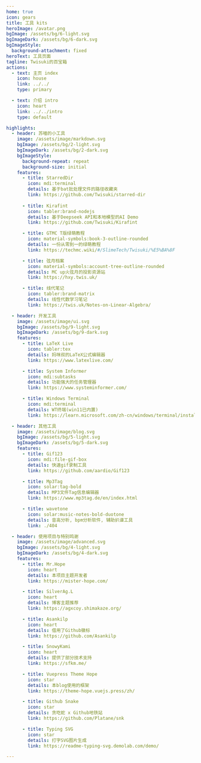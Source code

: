 ```yaml
---
home: true
icon: gears
title: 工具 kits
heroImage: /avatar.png
bgImage: /assets/bg/6-light.svg
bgImageDark: /assets/bg/6-dark.svg
bgImageStyle:
  background-attachment: fixed
heroText: 工具页面
tagline: Twisuki的百宝箱
actions:
  - text: 主页 index
    icon: house
    link: ../../
    type: primary

  - text: 介绍 intro
    icon: heart
    link: ../../intro
    type: default

highlights:
  - header: 苏喵的小工具
    image: /assets/image/markdown.svg
    bgImage: /assets/bg/2-light.svg
    bgImageDark: /assets/bg/2-dark.svg
    bgImageStyle:
      background-repeat: repeat
      background-size: initial
    features:
      - title: StarredDir
        icon: mdi:terminal
        details: 基于bat批处理文件的路径收藏夹
        link: https://github.com/Twisuki/starred-dir
    
      - title: Kirafint
        icon: tabler:brand-nodejs
        details: 基于Deepseek API和本地模型的AI Demo
        link: https://github.com/Twisuki/Kirafint

      - title: GTMC T版绿萌教程
        icon: material-symbols:book-3-outline-rounded
        details: 一份从零到一的绿萌教程
        link: https://techmc.wiki/#/SlimeTech/Twisuki/%E5%BA%8F

      - title: 弦月档案
        icon: material-symbols:account-tree-outline-rounded
        details: MC up火弦月的投影资源站
        link: https://hxy.twis.uk/

      - title: 线代笔记
        icon: tabler:brand-matrix
        details: 线性代数学习笔记
        link: https://twis.uk/Notes-on-Linear-Algebra/

  - header: 开发工具
    image: /assets/image/ui.svg
    bgImage: /assets/bg/9-light.svg
    bgImageDark: /assets/bg/9-dark.svg
    features:
      - title: LaTeX Live
        icon: tabler:tex
        details: 妈咪叔的LaTeX公式编辑器
        link: https://www.latexlive.com/

      - title: System Informer
        icon: mdi:subtasks
        details: 功能强大的任务管理器
        link: https://www.systeminformer.com/

      - title: Windows Terminal
        icon: mdi:terminal
        details: WT终端(win11已内置)
        link: https://learn.microsoft.com/zh-cn/windows/terminal/install

  - header: 其他工具
    image: /assets/image/blog.svg
    bgImage: /assets/bg/5-light.svg
    bgImageDark: /assets/bg/5-dark.svg
    features:
      - title: Gif123
        icon: mdi:file-gif-box
        details: 快速gif录制工具
        link: https://github.com/aardio/Gif123

      - title: Mp3Tag
        icon: solar:tag-bold
        details: MP3文件Tag信息编辑器
        link: https://www.mp3tag.de/en/index.html

      - title: wavetone
        icon: solar:music-notes-bold-duotone
        details: 音高分析, bpm分析软件, 辅助扒谱工具
        link: ./404

  - header: 使用项目与特别鸣谢
    image: /assets/image/advanced.svg
    bgImage: /assets/bg/4-light.svg
    bgImageDark: /assets/bg/4-dark.svg
    features:
      - title: Mr.Hope
        icon: heart
        details: 本项目主题开发者
        link: https://mister-hope.com/

      - title: SilverAg.L
        icon: heart
        details: 博客主题推荐
        link: https://agxcoy.shimakaze.org/

      - title: Asankilp
        icon: heart
        details: 借用了Github徽标
        link: https://github.com/Asankilp

      - title: SnowyKami
        icon: heart
        details: 提供了部分技术支持
        link: https://sfkm.me/

      - title: Vuepress Theme Hope
        icon: star
        details: 本blog使用的框架
        link: https://theme-hope.vuejs.press/zh/

      - title: Github Snake
        icon: star
        details: 贪吃蛇 x Github地铁站
        link: https://github.com/Platane/snk

      - title: Typing SVG
        icon: star
        details: 打字SVG图片生成
        link: https://readme-typing-svg.demolab.com/demo/

---
```

